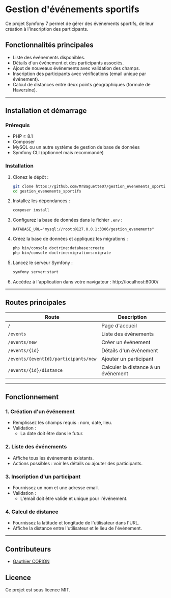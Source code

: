 # Gestion d'événements sportifs

Ce projet Symfony 7 permet de gérer des événements sportifs, de leur création à l'inscription des participants.

## Fonctionnalités principales
- Liste des événements disponibles.
- Détails d'un événement et des participants associés.
- Ajout de nouveaux événements avec validation des champs.
- Inscription des participants avec vérifications (email unique par événement).
- Calcul de distances entre deux points géographiques (formule de Haversine).

---

## Installation et démarrage

### Prérequis
- PHP ≥ 8.1
- Composer
- MySQL ou un autre système de gestion de base de données
- Symfony CLI (optionnel mais recommandé)

### Installation
1. Clonez le dépôt :
   ```bash
   git clone https://github.com/MrBaguette07/gestion_evenements_sportifs.git
   cd gestion_evenements_sportifs
   ```

2. Installez les dépendances :
   ```bash
   composer install
   ```

3. Configurez la base de données dans le fichier `.env` :
   ```dotenv
   DATABASE_URL="mysql://root:@127.0.0.1:3306/gestion_evenements"
   ```

4. Créez la base de données et appliquez les migrations :
   ```bash
   php bin/console doctrine:database:create
   php bin/console doctrine:migrations:migrate
   ```

5. Lancez le serveur Symfony :
   ```bash
   symfony server:start
   ```

6. Accédez à l'application dans votre navigateur :
http://localhost:8000/

---

## Routes principales

| Route                          | Description                          |
|--------------------------------|--------------------------------------|
| `/`                            | Page d'accueil                      |
| `/events`                      | Liste des événements              |
| `/events/new`                  | Créer un événement              |
| `/events/{id}`                 | Détails d'un événement          |
| `/events/{eventId}/participants/new` | Ajouter un participant            |
| `/events/{id}/distance`        | Calculer la distance à un événement |

---

## Fonctionnement

### **1. Création d'un événement**
- Remplissez les champs requis : nom, date, lieu.
- Validation :
  - La date doit être dans le futur.

### **2. Liste des événements**
- Affiche tous les événements existants.
- Actions possibles : voir les détails ou ajouter des participants.

### **3. Inscription d'un participant**
- Fournissez un nom et une adresse email.
- Validation :
  - L'email doit être valide et unique pour l'événement.

### **4. Calcul de distance**
- Fournissez la latitude et longitude de l'utilisateur dans l'URL.
- Affiche la distance entre l'utilisateur et le lieu de l'événement.

---

## Contributeurs
- [Gauthier CORION](https://github.com/MrBaguette07)

## Licence
Ce projet est sous licence MIT.

